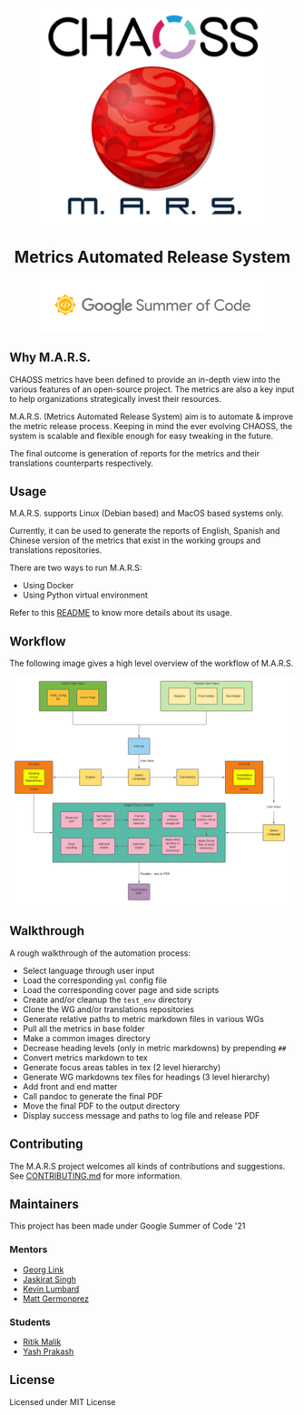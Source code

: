 <div align="center">
    <img src="assets/chaoss_mars_logo.png" width="400" alt="MARS logo"><br>
    <h1>
        Metrics Automated Release System
    </h1>
    <img src="assets/gsoc_logo.png" width="400" alt="GSoC logo"><br>
</div>

## Why M.A.R.S.

CHAOSS metrics have been defined to provide an in-depth view into the various features of an open-source project. The metrics are also a key input to help organizations strategically invest their resources.

M.A.R.S. (Metrics Automated Release System) aim is to automate & improve the metric release process. Keeping in mind the ever evolving CHAOSS, the system is scalable and flexible enough for easy tweaking in the future.

The final outcome is generation of reports for the metrics and their translations counterparts respectively.

## Usage

M.A.R.S. supports Linux (Debian based) and MacOS based systems only. 

Currently, it can be used to generate the reports of English, Spanish and Chinese version of the metrics that exist in the working groups and translations repositories.

There are two ways to run M.A.R.S:

- Using Docker
- Using Python virtual environment

Refer to this [README](automation/README.md) to know more details about its usage.

## Workflow

The following image gives a high level overview of the workflow of M.A.R.S.

![MARS workflow](assets/MARS_Blueprint.png)

## Walkthrough

A rough walkthrough of the automation process:

* Select language through user input
* Load the corresponding `yml` config file
* Load the corresponding cover page and side scripts
* Create and/or cleanup the `test_env` directory
* Clone the WG and/or translations repositories
* Generate relative paths to metric markdown files in various WGs
* Pull all the metrics in base folder
* Make a common images directory
* Decrease heading levels (only in metric markdowns) by prepending `##`
* Convert metrics markdown to tex
* Generate focus areas tables in tex (2 level hierarchy)
* Generate WG markdowns tex files for headings (3 level hierarchy)
* Add front and end matter
* Call pandoc to generate the final PDF
* Move the final PDF to the output directory
* Display success message and paths to log file and release PDF

## Contributing

The M.A.R.S project welcomes all kinds of contributions and suggestions. See [CONTRIBUTING.md](CONTRIBUTING.md) for more information.  

## Maintainers

This project has been made under Google Summer of Code '21

### Mentors

* [Georg Link](https://github.com/georgLink)
* [Jaskirat Singh](https://github.com/jaskiratsingh2000)
* [Kevin Lumbard](https://github.com/klumb)
* [Matt Germonprez](https://github.com/germonprez)

### Students

* [Ritik Malik](https://github.com/ritik-malik)
* [Yash Prakash](https://github.com/yash2002109)

## License

Licensed under MIT License
